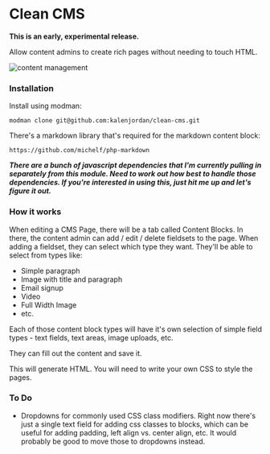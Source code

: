 Clean CMS
=========

**This is an early, experimental release.**

Allow content admins to create rich pages without needing to touch HTML.

![content management](https://cloud.githubusercontent.com/assets/1542197/3476621/7646c672-0303-11e4-9fb6-eeb20658b6ae.jpg)

### Installation

Install using modman:

    modman clone git@github.com:kalenjordan/clean-cms.git
    
There's a markdown library that's required for the markdown content block:

    https://github.com/michelf/php-markdown

***There are a bunch of javascript dependencies that I'm currently pulling in separately
    from this module.  Need to work out how best to handle those dependencies.  If you're
    interested in using this, just hit me up and let's figure it out.***
    
### How it works

When editing a CMS Page, there will be a tab called Content Blocks.  In there, the content admin can add / edit / delete fieldsets to the page.  When adding a fieldset, they can select which type they want.  They'll be able to select from types like:

  - Simple paragraph
  - Image with title and paragraph
  - Email signup
  - Video
  - Full Width Image
  - etc.

Each of those content block types will have it's own selection of simple field types - text fields, text areas, image uploads, etc.

They can fill out the content and save it.

This will generate HTML.  You will need to write your own CSS to style the pages.

### To Do

  - Dropdowns for commonly used CSS class modifiers.  Right now there's just a single text field for adding css classes to blocks, which can be useful for adding padding, left align vs. center align, etc.  It would probably be good to move those to dropdowns instead.

